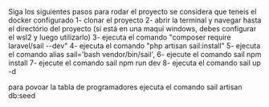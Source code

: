 Siga los siguientes pasos para rodar el proyecto
se considera que teneis el docker configurado
1- clonar el proyecto
2- abrir la terminal y navegar hasta el directório del proyecto (si está en una maqui windows, debes configurar el wsl2 y luego utilizarlo)
3- ejecuta el comando "composer require laravel/sail --dev" 
4- ejecuta el comando "php artisan sail:install"
5- ejecuta el comando alias sail='bash vendor/bin/sail', 
6- ejecute el comando sail npm install
7- ejecute el comando sail npm run dev
8- ejecuta el comando sail up -d

para povoar la tabla de programadores ejecuta el comando  sail artisan db:seed